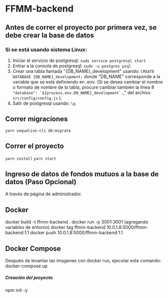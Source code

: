# FFMM-backend

## Antes de correr el proyecto por primera vez, se debe crear la base de datos 
### Si se está usando sistema Linux:
1. Iniciar el servicio de postgresql: ```sudo service postgresql start```
2. Entrar a la consola de postgresql: ```sudo -u postgres psql```
3. Crear una tabla llamada "{DB_NAME}_development" usando: ```CREATE DATABASE {DB_NAME}_development;``` donde "DB_NAME" corresponde a la variable que se está definiendo en .env. (Si se desea cambiar el nombre o formato de nombre de la tabla, procure cambiar también la línea 8 ``` "database": `${process.env.DB_NAME}_development`,```," del archivo ```src/config/config.js``` ).
4. Salir de postgresql usando:  ```\q```

## Correr migraciones
```yarn sequelize-cli db:migrate```

## Correr el proyecto
```yarn install```
```yarn start```

## Ingreso de datos de fondos mutuos a la base de datos (Paso Opcional)
A través de página de administrador.

## Docker 
docker build -t ffmm-backend .
docker run -p 3001:3001 (agregando variables de entorno)
docker tag ffmm-backend 10.0.1.8:5000/ffmm-backend:1.1
docker push 10.0.1.8:5000/ffmm-backend:1.1

## Docker Compose
Después de levantar las imagenes con docker run, ejecutar este comando:
docker-compose up

##### Creación del proyecto
npm init -y


